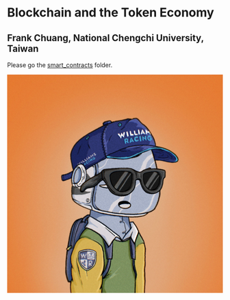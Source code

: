 # Blockchain and the Token Economy
## Frank Chuang, National Chengchi University, Taiwan

Please go the [smart_contracts](/smart_contracts) folder.

![image](/smart_contracts/img/WR.webp)

